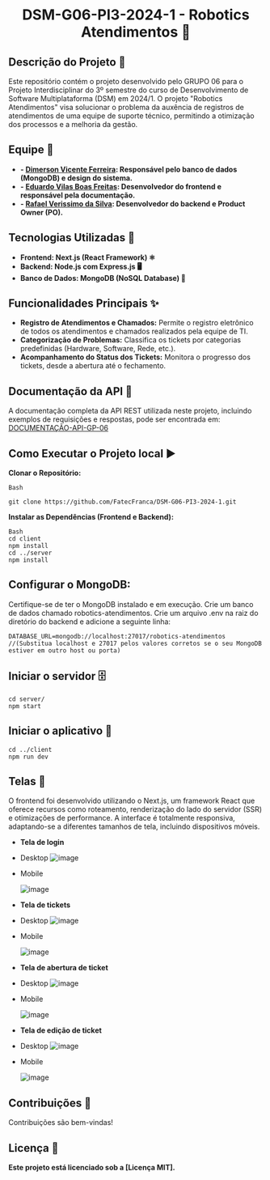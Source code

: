 <H1 align ="center" > DSM-G06-PI3-2024-1 - Robotics Atendimentos 🤖  </h1>

## Descrição do Projeto 📝
Este repositório contém o projeto desenvolvido pelo GRUPO 06 para o Projeto Interdisciplinar do 3º semestre do curso de Desenvolvimento de Software Multiplataforma (DSM) em 2024/1. O projeto "Robotics Atendimentos" visa solucionar o problema da auxência de registros de atendimentos de uma equipe de suporte técnico, permitindo a otimização dos processos e a melhoria da gestão.


## Equipe 👥
* **- [Dimerson Vicente Ferreira](https://www.linkedin.com/in/dimerson-ferreira/): Responsável pelo banco de dados (MongoDB) e design do sistema.**
* **- [Eduardo Vilas Boas Freitas](https://www.linkedin.com/in/eduardo-vilas-boas-062942204/): Desenvolvedor do frontend e responsável pela documentação.**
* **- [Rafael Verissimo da Silva](https://www.linkedin.com/in/rafael-ver%C3%ADssimo-da-silva-94a674227/): Desenvolvedor do backend e Product Owner (PO).**


## Tecnologias Utilizadas 🚀
* **Frontend: Next.js (React Framework) ⚛️**
* **Backend: Node.js com Express.js 🖥️**
* **Banco de Dados: MongoDB (NoSQL Database) 🍃**


## Funcionalidades Principais ✨
* **Registro de Atendimentos e Chamados:** Permite o registro eletrônico de todos os atendimentos e chamados realizados pela equipe de TI.
* **Categorização de Problemas:** Classifica os tickets por categorias predefinidas (Hardware, Software, Rede, etc.).
* **Acompanhamento do Status dos Tickets:** Monitora o progresso dos tickets, desde a abertura até o fechamento.


## Documentação da API 📖
A documentação completa da API REST utilizada neste projeto, incluindo exemplos de requisições e respostas, pode ser encontrada em:
[DOCUMENTAÇÃO-API-GP-06](https://documenter.getpostman.com/view/34861590/2sA3XMhN9m)


## Como Executar o Projeto local ▶️

**Clonar o Repositório:**
```
Bash

git clone https://github.com/FatecFranca/DSM-G06-PI3-2024-1.git
```

**Instalar as Dependências (Frontend e Backend):**
```
Bash
cd client
npm install
cd ../server
npm install
```

## Configurar o MongoDB:

Certifique-se de ter o MongoDB instalado e em execução.
Crie um banco de dados chamado robotics-atendimentos.
Crie um arquivo .env na raiz do diretório do backend e adicione a seguinte linha:

```
DATABASE_URL=mongodb://localhost:27017/robotics-atendimentos
//(Substitua localhost e 27017 pelos valores corretos se o seu MongoDB estiver em outro host ou porta)
```

## Iniciar o servidor 🗄️
```
cd server/
npm start
```

## Iniciar o aplicativo 📱
```
cd ../client
npm run dev
```

## Telas 📸
O frontend foi desenvolvido utilizando o Next.js, um framework React que oferece recursos como roteamento, renderização do lado do servidor (SSR) e otimizações de performance. A interface é totalmente responsiva, adaptando-se a diferentes tamanhos de tela, incluindo dispositivos móveis.

* **Tela de login**
* Desktop
![image](https://github.com/FatecFranca/DSM-G06-PI3-2024-1/assets/111711287/24175202-a2de-44e2-9fb5-84e345389a03) 
* Mobile

  ![image](https://github.com/FatecFranca/DSM-G06-PI3-2024-1/assets/111711287/13e96ace-a7b4-4c97-81fe-78bd02653b99)


* **Tela de tickets**
* Desktop
![image](https://github.com/FatecFranca/DSM-G06-PI3-2024-1/assets/111711287/d43d000a-e5d9-471d-b666-62e331bf62bf)
* Mobile
  
  ![image](https://github.com/FatecFranca/DSM-G06-PI3-2024-1/assets/111711287/fde72c05-65e6-43bb-a211-dc4d3391e867)


* **Tela de abertura de ticket**
* Desktop
![image](https://github.com/FatecFranca/DSM-G06-PI3-2024-1/assets/111711287/b7961278-9c7c-43c6-b285-04da96bc4cbf)
* Mobile

  ![image](https://github.com/FatecFranca/DSM-G06-PI3-2024-1/assets/111711287/b704af02-28ba-44fe-b347-199299203d0c)


* **Tela de edição de ticket**
* Desktop
![image](https://github.com/FatecFranca/DSM-G06-PI3-2024-1/assets/111711287/e1c44a0b-feeb-4b91-a775-5c8c3ad1c90b)
* Mobile

  ![image](https://github.com/FatecFranca/DSM-G06-PI3-2024-1/assets/111711287/7f81a7a2-0f55-4a76-a816-f16aa6e041b5)




## Contribuições 🤝
Contribuições são bem-vindas!

## Licença 📄

**Este projeto está licenciado sob a [Licença MIT].**
